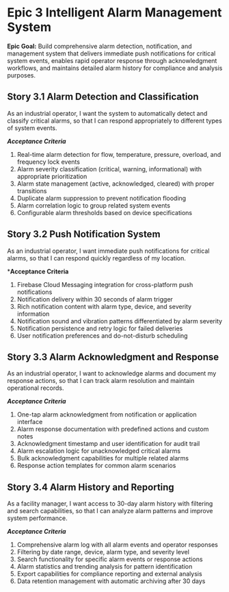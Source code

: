 # Epic 3 Intelligent Alarm Management System

**Epic Goal:** Build comprehensive alarm detection, notification, and management system that delivers immediate push notifications for critical system events, enables rapid operator response through acknowledgment workflows, and maintains detailed alarm history for compliance and analysis purposes.

## Story 3.1 Alarm Detection and Classification

As an industrial operator,
I want the system to automatically detect and classify critical alarms,
so that I can respond appropriately to different types of system events.

***Acceptance Criteria***

1. Real-time alarm detection for flow, temperature, pressure, overload, and frequency lock events
2. Alarm severity classification (critical, warning, informational) with appropriate prioritization
3. Alarm state management (active, acknowledged, cleared) with proper transitions
4. Duplicate alarm suppression to prevent notification flooding
5. Alarm correlation logic to group related system events
6. Configurable alarm thresholds based on device specifications

## Story 3.2 Push Notification System

As an industrial operator,
I want immediate push notifications for critical alarms,
so that I can respond quickly regardless of my location.

***Acceptance Criteria**

1. Firebase Cloud Messaging integration for cross-platform push notifications
2. Notification delivery within 30 seconds of alarm trigger
3. Rich notification content with alarm type, device, and severity information
4. Notification sound and vibration patterns differentiated by alarm severity
5. Notification persistence and retry logic for failed deliveries
6. User notification preferences and do-not-disturb scheduling

## Story 3.3 Alarm Acknowledgment and Response

As an industrial operator,
I want to acknowledge alarms and document my response actions,
so that I can track alarm resolution and maintain operational records.

***Acceptance Criteria***

1. One-tap alarm acknowledgment from notification or application interface
2. Alarm response documentation with predefined actions and custom notes
3. Acknowledgment timestamp and user identification for audit trail
4. Alarm escalation logic for unacknowledged critical alarms
5. Bulk acknowledgment capabilities for multiple related alarms
6. Response action templates for common alarm scenarios

## Story 3.4 Alarm History and Reporting

As a facility manager,
I want access to 30-day alarm history with filtering and search capabilities,
so that I can analyze alarm patterns and improve system performance.

***Acceptance Criteria***

1. Comprehensive alarm log with all alarm events and operator responses
2. Filtering by date range, device, alarm type, and severity level
3. Search functionality for specific alarm events or response actions
4. Alarm statistics and trending analysis for pattern identification
5. Export capabilities for compliance reporting and external analysis
6. Data retention management with automatic archiving after 30 days
